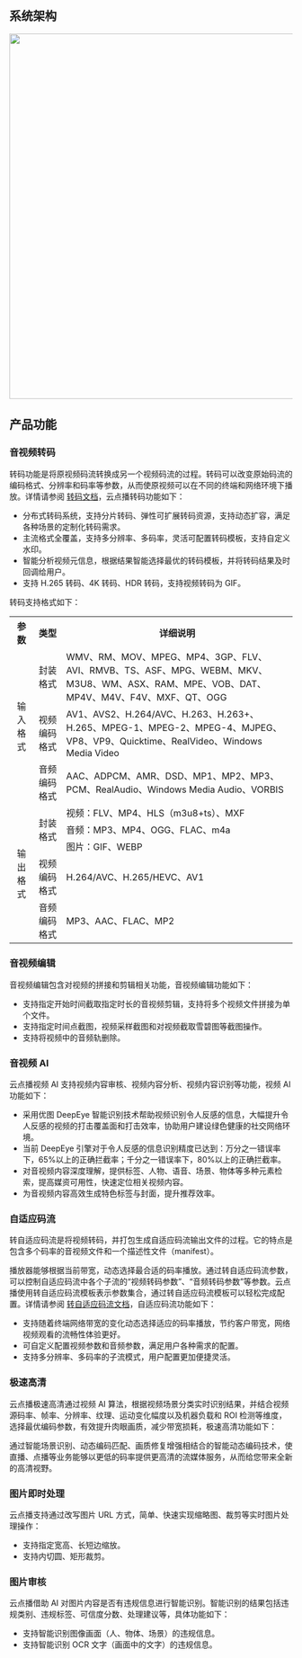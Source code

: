 ## 系统架构
<img src="https://qcloudimg.tencent-cloud.cn/raw/0100cc884b0ad0f26b880aaefd9fe2dc.png" width="650">
 
## 产品功能
### 音视频转码
转码功能是将原视频码流转换成另一个视频码流的过程。转码可以改变原始码流的编码格式、分辨率和码率等参数，从而使原视频可以在不同的终端和网络环境下播放。详情请参阅 [转码文档](https://cloud.tencent.com/document/product/266/33478 )，云点播转码功能如下：
- 分布式转码系统，支持分片转码、弹性可扩展转码资源，支持动态扩容，满足各种场景的定制化转码需求。
- 主流格式全覆盖，支持多分辨率、多码率，灵活可配置转码模板，支持自定义水印。
- 智能分析视频元信息，根据结果智能选择最优的转码模板，并将转码结果及时回调给用户。
- 支持 H.265 转码、4K 转码、HDR 转码，支持视频转码为 GIF。

转码支持格式如下：
<table>
   <tr>
      <th width="0px" style="text-align:center">参数</td>
      <th width="0px" style="text-align:center">类型</td>
      <th width="0px"  style="text-align:center">详细说明</td>

   </tr>
   <tr>
      <td rowspan='3' style="text-align:center">输入格式</td>
      <td style="text-align:center">封装格式</td>
      <td>WMV、RM、MOV、MPEG、MP4、3GP、FLV、AVI、RMVB、TS、ASF、MPG、WEBM、MKV、M3U8、WM、ASX、RAM、MPE、VOB、DAT、MP4V、M4V、F4V、MXF、QT、OGG</td>
   </tr>
   <tr>
      <td style="text-align:center">视频编码格式</td>
      <td>AV1、AVS2、H.264/AVC、H.263、H.263+、H.265、MPEG-1、MPEG-2、MPEG-4、MJPEG、VP8、VP9、Quicktime、RealVideo、Windows Media Video</td>
   </tr>
	    <tr>
      <td style="text-align:center">音频编码格式</td>
      <td>AAC、ADPCM、AMR、DSD、MP1、MP2、MP3、PCM、RealAudio、Windows Media Audio、VORBIS</td>
   </tr>

   <tr>
      <td rowspan='5' style="text-align:center">输出格式</td>
      <td rowspan='3' style="text-align:center">封装格式</td>
      <td>视频：FLV、MP4、HLS（m3u8+ts）、MXF</td>
   </tr>
	    <tr>
      <td>音频：MP3、MP4、OGG、FLAC、m4a</td>
   </tr>
	 	    <tr>
      <td>图片：GIF、WEBP</td>
   </tr>
   <tr>
      <td style="text-align:center">视频编码格式</td>
      <td>H.264/AVC、H.265/HEVC、AV1</td>
   </tr>
	    <tr>
      <td style="text-align:center">音频编码格式</td>
      <td>MP3、AAC、FLAC、MP2</td>
   </tr>
</table>


### 音视频编辑
音视频编辑包含对视频的拼接和剪辑相关功能，音视频编辑功能如下：
- 支持指定开始时间截取指定时长的音视频剪辑，支持将多个视频文件拼接为单个文件。
- 支持指定时间点截图，视频采样截图和对视频截取雪碧图等截图操作。
- 支持将视频中的音频轨删除。


### 音视频 AI
云点播视频 AI 支持视频内容审核、视频内容分析、视频内容识别等功能，视频 AI 功能如下：
- 采用优图 DeepEye 智能识别技术帮助视频识别令人反感的信息，大幅提升令人反感的视频的打击覆盖面和打击效率，协助用户建设绿色健康的社交网络环境。
- 当前 DeepEye 引擎对于令人反感的信息识别精度已达到：万分之一错误率下，65%以上的正确拦截率；千分之一错误率下，80%以上的正确拦截率。
- 对音视频内容深度理解，提供标签、人物、语音、场景、物体等多种元素检索，提高媒资可用性，快速定位相关视频内容。
- 为音视频内容高效生成特色标签与封面，提升推荐效率。


### 自适应码流
转自适应码流是将视频转码，并打包生成自适应码流输出文件的过程。它的特点是包含多个码率的音视频文件和一个描述性文件（manifest）。

播放器能够根据当前带宽，动态选择最合适的码率播放。通过转自适应码流参数，可以控制自适应码流中各个子流的“视频转码参数”、“音频转码参数”等参数。云点播使用转自适应码流模板表示参数集合，通过转自适应码流模板可以轻松完成配置。详情请参阅 [转自适应码流文档](https://cloud.tencent.com/document/product/266/34071)，自适应码流功能如下：
- 支持随着终端网络带宽的变化动态选择适应的码率播放，节约客户带宽，网络视频观看的流畅性体验更好。
- 可自定义配置视频参数和音频参数，满足用户各种需求的配置。
- 支持多分辨率、多码率的子流模式，用户配置更加便捷灵活。


### 极速高清
云点播极速高清通过视频 AI 算法，根据视频场景分类实时识别结果，并结合视频源码率、帧率、分辨率、纹理、运动变化幅度以及机器负载和 ROI 检测等维度，选择最优编码参数，有效提升肉眼画质，减少带宽损耗，极速高清功能如下：

通过智能场景识别、动态编码匹配、画质修复增强相结合的智能动态编码技术，使直播、点播等业务能够以更低的码率提供更高清的流媒体服务，从而给您带来全新的高清视野。


### 图片即时处理
云点播支持通过改写图片 URL 方式，简单、快速实现缩略图、裁剪等实时图片处理操作：
- 支持指定宽高、长短边缩放。
- 支持内切圆、矩形裁剪。


### 图片审核
云点播借助 AI 对图片内容是否有违规信息进行智能识别。智能识别的结果包括违规类别、违规标签、可信度分数、处理建议等，具体功能如下：
- 支持智能识别图像画面（人、物体、场景）的违规信息。
- 支持智能识别 OCR 文字（画面中的文字）的违规信息。
